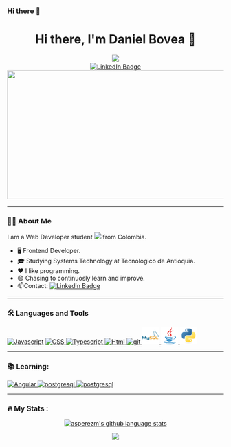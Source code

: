 ### Hi there 👋

<h1 align="center">Hi there, I'm Daniel Bovea 👋</h1>
<div id="header" align="center">
  <img src="https://cdn.dribbble.com/users/320114/screenshots/2575134/media/5b7f22deeb1522d5cb93fc864108bf25.gif" width="200"/>
  <div id="badges">
  <a href="https://www.linkedin.com/in/daniel-alejandro-bovea-cifuentes">
    <img src="https://img.shields.io/badge/LinkedIn-blue?style=for-the-badge&logo=linkedin&logoColor=white" alt="LinkedIn Badge"/>
  </a>
</div>
<div align="center">
  <img src="https://blog.desafiolatam.com/wp-content/uploads/2023/05/Top-10-herramientas-para-desarrolladores-Front-End-1.jpg" width="600" height="300"/>
</div>
</div>

---

### :man_technologist: About Me

I am a Web Developer student <img src="https://media.giphy.com/media/WUlplcMpOCEmTGBtBW/giphy.gif" width="30"> from Colombia.

- 🖥 Frontend Developer.
- 🎓 Studying Systems Technology at Tecnologico de Antioquia.
- ❤️ I like programming.
- :smile: Chasing to continuosly learn and improve.
- :mailbox:Contact: [![Linkedin Badge](https://img.shields.io/badge/-Linkedin-blue?style=flat&logo=Linkedin&logoColor=white)](https://www.linkedin.com/in/daniel-alejandro-bovea-cifuentes)

---

### :hammer_and_wrench: Languages and Tools

<div class='row'>
<a href="https://developer.mozilla.org/en-US/docs/Web/JavaScript" target="_blank" rel="noreferrer"><img src="https://static.vecteezy.com/system/resources/previews/027/127/463/original/javascript-logo-javascript-icon-transparent-free-png.png" alt="Javascript" width="40" height="40"/></a> <!-- 1 -->
<a href="https://developer.mozilla.org/en-US/docs/Web/CSS" target="_blank" rel="noreferrer"> <img src="https://upload.wikimedia.org/wikipedia/commons/d/d5/CSS3_logo_and_wordmark.svg" alt="CSS" width="40" height="40"/> </a> <!-- 2 -->
<a href="https://www.typescriptlang.org/" target="_blank" rel="noreferrer"> <img src="https://cdn.iconscout.com/icon/free/png-256/free-typescript-3521774-2945272.png?f=webp" alt="Typescript" width="40" height="40"/> </a><!-- 3 -->
<a href="https://developer.mozilla.org/en-US/docs/Web/HTML" target="_blank" rel="noreferrer">
<img src="https://cdn-icons-png.flaticon.com/512/732/732212.png" alt="Html" width="40" height="40"/> </a> <!-- 4 -->
<a href="https://git-scm.com/" target="_blank" rel="noreferrer"> <img src="https://www.vectorlogo.zone/logos/git-scm/git-scm-icon.svg" alt="git" width="40" height="40"/> </a> <!-- 5 -->
<a href="https://www.mysql.com/" target="_blank" rel="noreferrer"> <img src="https://raw.githubusercontent.com/devicons/devicon/master/icons/mysql/mysql-original-wordmark.svg" alt="mysql" width="40" height="40"/> </a> <!-- 6 -->
 <a href="https://www.java.com" target="_blank" rel="noreferrer"> <img src="https://raw.githubusercontent.com/devicons/devicon/master/icons/java/java-original.svg" alt="java" width="40" height="40"/> </a> <!-- 7 -->
<a href="https://www.python.org" target="_blank" rel="noreferrer"> <img src="https://raw.githubusercontent.com/devicons/devicon/master/icons/python/python-original.svg" alt="python" width="40" height="40"/> </a> <!-- 8 -->
</div>

---
### :books: Learning:
<div>
 <a href="https://angular.io/" target="_blank" rel="noreferrer"> <img src="https://angular.io/assets/images/logos/angular/angular.svg" alt="Angular" width="40" height="40"/> </a> <!--  -->
 <a href="https://react.dev/" target="_blank" rel="noreferrer"> <img src="https://reactnative.dev/img/header_logo.svg" alt="postgresql" width="40" height="40"/> </a> <!--  -->
 <a href="https://nodejs.org/en" target="_blank" rel="noreferrer"> <img src="https://nodejs.org/static/logos/jsIconGreen.svg" alt="postgresql" width="40" height="40"/> </a> <!--  -->

</div>

---

### :fire: My Stats :

<p align="center">
  <a href="https://github.com/BDanl">
    <img alt="asperezm's github language stats "
      src="https://github-readme-stats.vercel.app/api/top-langs/?username=BDanl&theme=cobalt&langs_count=10&layout=compact" />
  </a>
</p>
 
<p align="center">
 <a href="#" alt="BDanl github stats">
  <img src="https://github-readme-stats.vercel.app/api?username=BDanl&theme=cobalt&show_icons=true" />
 </a>
</p>